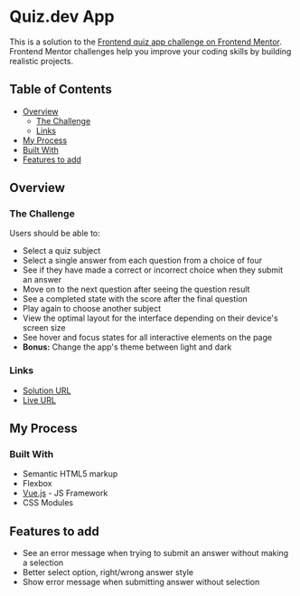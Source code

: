 # Quiz.dev App

This is a solution to the [Frontend quiz app challenge on Frontend Mentor](https://www.frontendmentor.io/challenges/frontend-quiz-app-BE7xkzXQnU). Frontend Mentor challenges help you improve your coding skills by building realistic projects.

## Table of Contents

- [Overview](#overview)
  - [The Challenge](#the-challenge)
  - [Links](#links)
- [My Process](#my-process)
- [Built With](#built-with)
- [Features to add](#features-to-add)

## Overview

### The Challenge

Users should be able to:

- Select a quiz subject
- Select a single answer from each question from a choice of four
- See if they have made a correct or incorrect choice when they submit an answer
- Move on to the next question after seeing the question result
- See a completed state with the score after the final question
- Play again to choose another subject
- View the optimal layout for the interface depending on their device's screen size
- See hover and focus states for all interactive elements on the page
- **Bonus:** Change the app's theme between light and dark

### Links

- [Solution URL](https://github.com/advn1/quiz-app-typescript)
- [Live URL](https://advn-quiz-dev.netlify.app/)

## My Process

### Built With

- Semantic HTML5 markup
- Flexbox
- [Vue.js](https://vuejs.org/) - JS Framework
- CSS Modules

## Features to add

- See an error message when trying to submit an answer without making a selection
- Better select option, right/wrong answer style
- Show error message when submitting answer without selection
